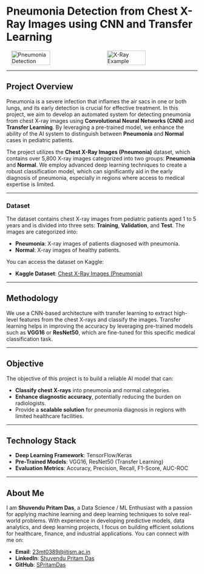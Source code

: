 # Pneumonia Detection from Chest X-Ray Images using CNN and Transfer Learning

<div style="display: flex; justify-content: space-around;">
    <img src="https://github.com/user-attachments/assets/2b4108a6-d447-4cd0-a91a-93b54f9c42ec" alt="Pneumonia Detection" style="width: 45%;"/>
    <img src="https://github.com/user-attachments/assets/b4efeb89-2f3b-44b1-be39-2184d934f398" alt="X-Ray Example" style="width: 45%;"/>
</div>

---

## Project Overview
Pneumonia is a severe infection that inflames the air sacs in one or both lungs, and its early detection is crucial for effective treatment. In this project, we aim to develop an automated system for detecting pneumonia from chest X-ray images using **Convolutional Neural Networks (CNN)** and **Transfer Learning**. By leveraging a pre-trained model, we enhance the ability of the AI system to distinguish between **Pneumonia** and **Normal** cases in pediatric patients.

The project utilizes the **Chest X-Ray Images (Pneumonia)** dataset, which contains over 5,800 X-ray images categorized into two groups: **Pneumonia** and **Normal**. We employ advanced deep learning techniques to create a robust classification model, which can significantly aid in the early diagnosis of pneumonia, especially in regions where access to medical expertise is limited.

---

### Dataset
The dataset contains chest X-ray images from pediatric patients aged 1 to 5 years and is divided into three sets: **Training**, **Validation**, and **Test**. The images are categorized into:
- **Pneumonia**: X-ray images of patients diagnosed with pneumonia.
- **Normal**: X-ray images of healthy patients.

You can access the dataset on Kaggle:
- **Kaggle Dataset**: [Chest X-Ray Images (Pneumonia)](https://www.kaggle.com/datasets/paultimothymooney/chest-xray-pneumonia)

---

## Methodology
We use a CNN-based architecture with transfer learning to extract high-level features from the chest X-rays and classify the images. Transfer learning helps in improving the accuracy by leveraging pre-trained models such as **VGG16** or **ResNet50**, which are fine-tuned for this specific medical classification task.

---

## Objective
The objective of this project is to build a reliable AI model that can:
- **Classify chest X-rays** into pneumonia and normal categories.
- **Enhance diagnostic accuracy**, potentially reducing the burden on radiologists.
- Provide a **scalable solution** for pneumonia diagnosis in regions with limited healthcare facilities.

---

## Technology Stack
- **Deep Learning Framework**: TensorFlow/Keras
- **Pre-Trained Models**: VGG16, ResNet50 (Transfer Learning)
- **Evaluation Metrics**: Accuracy, Precision, Recall, F1-Score, AUC-ROC

---

## About Me
I am **Shuvendu Pritam Das**, a Data Science / ML Enthusiast with a passion for applying machine learning and deep learning techniques to solve real-world problems. With experience in developing predictive models, data analytics, and deep learning projects, I focus on building efficient solutions for healthcare, finance, and industrial applications. You can connect with me on:
- **Email**: 23mt0389@iitism.ac.in
- **LinkedIn**: [Shuvendu Pritam Das](https://www.linkedin.com/in/shuvendupritamdas)
- **GitHub**: [SPritamDas](https://github.com/SPritamDas)
